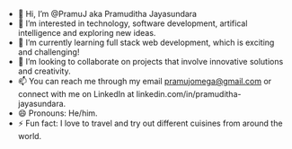 - 👋 Hi, I’m @PramuJ aka Pramuditha Jayasundara
- 👀 I’m interested in technology, software development, artifical intelligence and exploring new ideas.
- 🌱 I’m currently learning full stack web development, which is exciting and challenging!
- 💞️ I’m looking to collaborate on projects that involve innovative solutions and creativity.
- 📫 You can reach me through my email pramujomega@gmail.com or connect with me on LinkedIn at linkedin.com/in/pramuditha-jayasundara.
- 😄 Pronouns: He/him.
- ⚡ Fun fact: I love to travel and try out different cuisines from around the world.

<!---
PramuJ/PramuJ is a ✨ special ✨ repository because its `README.md` (this file) appears on your GitHub profile.
You can click the Preview link to take a look at your changes.
--->
